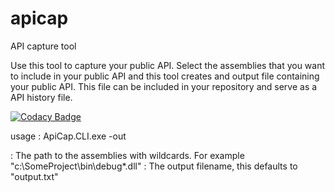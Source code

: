 # apicap
API capture tool

Use this tool to capture your public API. Select the assemblies that you want to include in your public API and this tool creates and output file containing your public API. This file can be included in your repository and serve as a API history file. 

[![Codacy Badge](https://api.codacy.com/project/badge/Grade/751e6d57cab447aeaa32796ecacba8c1)](https://www.codacy.com/app/widec/apicap?utm_source=github.com&amp;utm_medium=referral&amp;utm_content=widec/apicap&amp;utm_campaign=Badge_Grade)

usage : ApiCap.CLI.exe <filepattern> -out <filename>

<filepattern> : The path to the assemblies with wildcards. For example "c:\SomeProject\bin\debug\*.dll"
<filename> : The output filename, this defaults to "output.txt"
